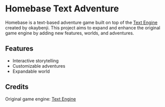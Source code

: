 # Homebase Text Adventure

Homebase is a text-based adventure game built on top of the [Text Engine](https://github.com/okaybenji/text-engine) created by okaybenji. This project aims to expand and enhance the original game engine by adding new features, worlds, and adventures.

## Features
- Interactive storytelling
- Customizable adventures
- Expandable world

## Credits
Original game engine: [Text Engine](https://github.com/okaybenji/text-engine)
